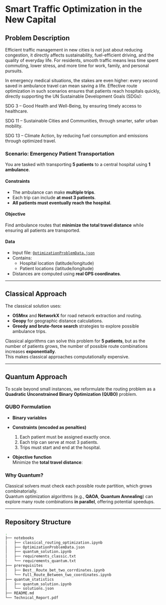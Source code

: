 #  Smart Traffic Optimization in the New Capital

## Problem Description
Efficient traffic management in new cities is not just about reducing congestion, it directly affects sustainability, fuel-efficient driving, and the quality of everyday life. For residents, smooth traffic means less time spent commuting, lower stress, and more time for work, family, and personal pursuits.

In emergency medical situations, the stakes are even higher: every second saved in ambulance travel can mean saving a life. Effective route optimization in such scenarios ensures that patients reach hospitals quickly, directly supporting the UN Sustainable Development Goals (SDGs):

SDG 3 – Good Health and Well-Being, by ensuring timely access to healthcare.

SDG 11 – Sustainable Cities and Communities, through smarter, safer urban mobility.

SDG 13 – Climate Action, by reducing fuel consumption and emissions through optimized travel.

### Scenario: Emergency Patient Transportation
You are tasked with transporting **5 patients** to a central hospital using **1 ambulance**.

#### Constraints
- The ambulance can make **multiple trips**.
- Each trip can include **at most 3 patients**.
- **All patients must eventually reach the hospital**.

#### Objective
Find ambulance routes that **minimize the total travel distance** while ensuring all patients are transported.

#### Data
- Input file: [`OptimizationProblemData.json`](https://drive.google.com/file/d/1XVoEXkX3xfltEsoP1O_Oyi6IdpDJe_ez/view?usp=sharing)
- Contains:
  - Hospital location (latitude/longitude)
  - Patient locations (latitude/longitude)
- Distances are computed using **real GPS coordinates**.


---

##  Classical Approach
The classical solution uses:
- **OSMnx** and **NetworkX** for road network extraction and routing.
- **Geopy** for geographic distance calculations.
- **Greedy and brute-force search** strategies to explore possible ambulance trips.

Classical algorithms can solve this problem for **5 patients**, but as the number of patients grows, the number of possible route combinations increases **exponentially**.  
This makes classical approaches computationally expensive.

---

##  Quantum Approach
To scale beyond small instances, we reformulate the routing problem as a **Quadratic Unconstrained Binary Optimization (QUBO)** problem.

### QUBO Formulation
- **Binary variables**  
 
  
- **Constraints (encoded as penalties)**  
  1. Each patient must be assigned exactly once.  
  2. Each trip can serve at most 3 patients.  
  3. Trips must start and end at the hospital.  

- **Objective function**  
  Minimize the **total travel distance**:
  

### Why Quantum?
Classical solvers must check each possible route partition, which grows combinatorially.  
Quantum optimization algorithms (e.g., **QAOA**, **Quantum Annealing**) can explore many route combinations **in parallel**, offering potential speedups.

---

##  Repository Structure
```bash
.
├── notebooks
│   ├── classical_routing_optimization.ipynb
│   ├── OptimizationProblemData.json
│   ├── quantum_solution.ipynb
│   ├── requirements_classic.txt
│   └── requirements_quantum.txt
├── prerequisites
│   ├── Best__Route_bet_two_corrdinates.ipynb
│   └── Full_Route_Between_two_coordinates.ipynb
├── quantum_statistics
│   ├── quantum_solution.ipynb
│   └── solutions.json
├── README.md
└── Technical_Report.pdf

```



